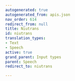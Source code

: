 ```yaml
---
autogenerated: true
autogenerated_from: apis.json
nav_order: 614
redirect_from: null
title: Niutrans
id: niutrans
translation_types:
- Text
- Speech
active: true
grand_parent: Input types
parent: Speech
redirect_to: niutrans

---
```



